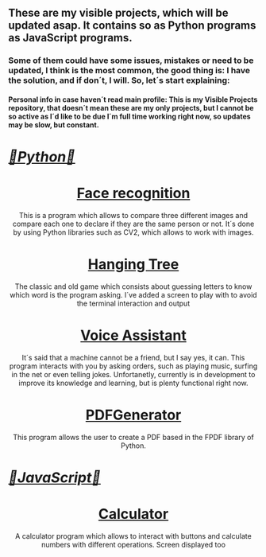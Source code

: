 ## These are my visible projects, which will be updated asap. It contains so as Python programs as JavaScript programs.
### Some of them could have some issues, mistakes or need to be updated, I think is the most common, the good thing is: I have the solution, and if don´t, I will. So, let´s start explaining:
#### Personal info in case haven´t read main profile: This is my Visible Projects repository, that doesn´t mean these are my only projects, but I cannot be so active as I´d like to be due I´m full time working right now, so updates may be slow, but constant.
<h1><ins><i>🐍Python🐍</i></ins></h1>
<h1 align="center"><ins>Face recognition</ins></h1>
<p align="center"> This is a program which allows to compare three different images and compare each one to declare if they are the same person or not. It´s done by using Python libraries such as CV2, which allows to work with images.</p>
<h1 align="center"><ins>Hanging Tree</ins></h1>
<p align="center">The classic and old game which consists about guessing letters to know which word is the program asking. I´ve added a screen to play with to avoid the terminal interaction and output</p>
<h1 align="center"><ins>Voice Assistant</ins></h1>
<p align="center">It´s said that a machine cannot be a friend, but I say yes, it can. This program interacts with you by asking orders, such as playing music, surfing in the net or even telling jokes. Unfortanetly, currently is in development to improve its knowledge and learning, but is plenty functional right now.</p>
<h1 align="center"><ins>PDFGenerator</ins></h1>
<p align="center">This program allows the user to create a PDF based in the FPDF library of Python.</p>
<h1><ins><i>🤖JavaScript🤖</i></ins></h1>
<h1 align="center"><ins>Calculator</ins></h1>
<p align="center">A calculator program which allows to interact with buttons and calculate numbers with different operations. Screen displayed too</p>
